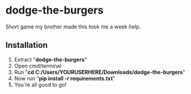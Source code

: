 # dodge-the-burgers
Short game my brother made this took me a week help.

## Installation
1. Extract "**dodge-the-burgers**"
2. Open cmd/terminal
3. Run "**cd C:/Users/YOURUSERHERE/Downloads/dodge-the-burgers**"
4. Now run "**pip install -r requirements.txt**"
5. You're all good to go!
